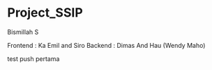# Project_SSIP
Bismillah S

Frontend : Ka Emil and Siro
Backend : Dimas And Hau (Wendy Maho)

test push pertama